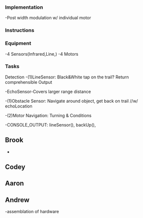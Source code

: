 ### Implementation

-Post width modulation w/ individual motor

### Instructions

### Equipment

-4 Sensors(Infrared,Line,)
-4 Motors

### Tasks

Detection
-(1)LineSensor: Black&White tap on the trail? Return comprehensible Output

-EchoSensor-Covers larger range distance

-(1)Obstacle Sensor: Navigate around object, get back on trail //w/ echoLocation

-(2)Motor Navigation: Turning & Conditions

-CONSOLE_OUTPUT: lineSensor(), backUp(),

## Brook

-

## Codey

## Aaron

## Andrew

-assemblation of hardware
